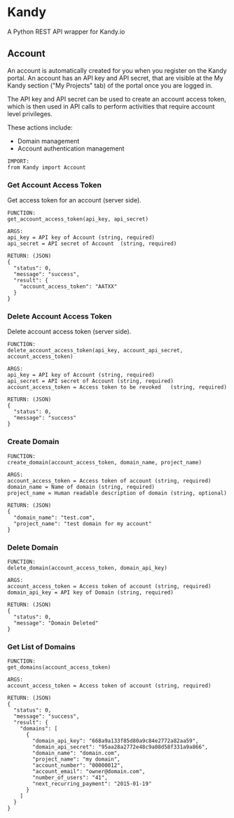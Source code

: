 # **Kandy**
A Python REST API wrapper for Kandy.io


## **Account**
An account is automatically created for you when you register on the Kandy portal. An account has an API key and API secret, that are visible at the My Kandy section ("My Projects" tab) of the portal once you are logged in.

The API key and API secret can be used to create an account access token, which is then used in API calls to perform activities that require account level privileges.

These actions include:
* Domain management
* Account authentication management

```
IMPORT:
from Kandy import Account
```


### Get Account Access Token
Get access token for an account (server side).  

```
FUNCTION:
get_account_access_token(api_key, api_secret)

ARGS:
api_key = API key of Account (string, required)
api_secret = API secret of Account  (string, required)

RETURN: (JSON)
{
  "status": 0,
  "message": "success",
  "result": {
    "account_access_token": "AATXX"
  }
}
```

### Delete Account Access Token
Delete account access token (server side).

```
FUNCTION:
delete_account_access_token(api_key, account_api_secret, account_access_token)

ARGS:
api_key = API key of Account (string, required)
api_secret = API secret of Account (string, required)
account_access_token = Access token to be revoked	(string, required)

RETURN: (JSON)
{
  "status": 0,
  "message": "success"
}
```

### Create Domain
```
FUNCTION:
create_domain(account_access_token, domain_name, project_name)

ARGS:
account_access_token = Access token of account (string, required)
domain_name = Name of domain (string, required)
project_name = Human readable description of domain (string, optional)

RETURN: (JSON)
{
  "domain_name": "test.com",
  "project_name": "test domain for my account"
}
```

### Delete Domain
```
FUNCTION:
delete_domain(account_access_token, domain_api_key)

ARGS:
account_access_token = Access token of account (string, required)
domain_api_key = API key of Domain (string, required)

RETURN: (JSON)
{
  "status": 0,
  "message": "Domain Deleted"
}
```

### Get List of Domains
```
FUNCTION:
get_domains(account_access_token)

ARGS:
account_access_token = Access token of account (string, required)

RETURN: (JSON)
{
  "status": 0,
  "message": "success",
  "result": {
    "domains": [
      {
        "domain_api_key": "668a9a133f85d80a9c84e2772a82aa59",
        "domain_api_secret": "95aa28a2772e48c9a08d58f331a9a866",
        "domain_name": "domain.com",
        "project_name": "my domain",
        "account_number": "00000012",
        "account_email": "owner@domain.com",
        "number_of_users": "41",
        "next_recurring_payment": "2015-01-19"
      }
    ]
  }
}
```
